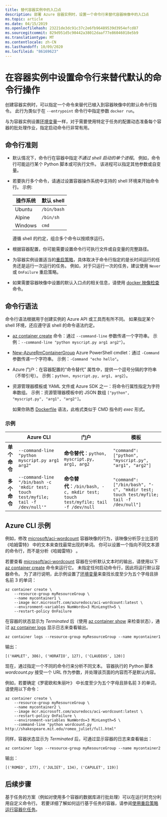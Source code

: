 ```yaml
---
title: 替代容器实例中的入口点
description: 部署 Azure 容器实例时，设置一个命令行来替代容器映像中的入口点
ms.topic: article
ms.date: 04/15/2019
ms.openlocfilehash: 23221de3dc91c37c2e6fb96489539d3954efcd87
ms.sourcegitcommit: 829d951d5c90442a38012daaf77e86046018e5b9
ms.translationtype: MT
ms.contentlocale: zh-CN
ms.lasthandoff: 10/09/2020
ms.locfileid: "86169623"
---
```

# <a name="set-the-command-line-in-a-container-instance-to-override-the-default-command-line-operation"></a>在容器实例中设置命令行来替代默认的命令行操作

创建容器实例时，可以指定一个命令来替代已植入到容器映像中的默认命令行指令。 此行为类似于在 `--entrypoint` 命令行中指定参数 `docker run`。

与为容器实例设置[环境变量](container-instances-environment-variables.md)一样，对于需要使用特定于任务的配置动态准备每个容器的批处理作业，指定启动命令行非常有用。

## <a name="command-line-guidelines"></a>命令行准则

* 默认情况下，命令行在容器中指定*不通过 shell 启动的单个进程*。 例如，命令行可能运行某个 Python 脚本或可执行文件。 该进程可以指定其他参数或自变量。

* 若要执行多个命令，请通过设置容器操作系统中支持的 shell 环境来开始命令行。 示例:

  |操作系统  |默认 shell  |
  |---------|---------|
  |Ubuntu     |   `/bin/bash`      |
  |Alpine     |   `/bin/sh`      |
  |Windows     |    `cmd`     |

  遵循 shell 的约定，组合多个命令以按顺序运行。

* 根据容器配置，你可能需要设置命令行可执行文件或自变量的完整路径。

* 为容器实例设置适当的[重启策略](container-instances-restart-policy.md)，具体取决于命令行指定的是长时间运行的任务还是运行一次运行的任务。 例如，对于只运行一次的任务，建议使用 `Never` 或 `OnFailure` 重启策略。 

* 如果需要容器映像中设置的默认入口点的相关信息，请使用 [docker 映像检查](https://docs.docker.com/engine/reference/commandline/image_inspect/)命令。

## <a name="command-line-syntax"></a>命令行语法

命令行语法根据用于创建实例的 Azure API 或工具而有所不同。 如果指定某个 shell 环境，还应遵守该 shell 的命令语法约定。

* [az container create][az-container-create] 命令：通过 `--command-line` 参数传递一个字符串。 示例：`--command-line "python myscript.py arg1 arg2"`）。

* [New-AzureRmContainerGroup][new-azurermcontainergroup] Azure PowerShell cmdlet：通过 `-Command` 参数传递一个字符串。 示例：`-Command "echo hello"`。

* Azure 门户：在容器配置的“命令替代”  属性中，提供一个逗号分隔的字符串（不带引号）。 示例：`python, myscript.py, arg1, arg2`）。 

* 资源管理器模板或 YAML 文件或 Azure SDK 之一：将命令行属性指定为字符串数组。 示例：资源管理器模板中的 JSON 数组 `["python", "myscript.py", "arg1", "arg2"]`。 

  如果你熟悉 [Dockerfile](https://docs.docker.com/engine/reference/builder/) 语法，此格式类似于 CMD 指令的 *exec* 形式。

### <a name="examples"></a>示例

|    |  Azure CLI   | 门户 | 模板 | 
| ---- | ---- | --- | --- |
| **单个命令** | `--command-line "python myscript.py arg1 arg2"` | **命令替代**：`python, myscript.py, arg1, arg2` | `"command": ["python", "myscript.py", "arg1", "arg2"]` |
| **多个命令** | `--command-line "/bin/bash -c 'mkdir test; touch test/myfile; tail -f /dev/null'"` |**命令替代**：`/bin/bash, -c, mkdir test; touch test/myfile; tail -f /dev/null` | `"command": ["/bin/bash", "-c", "mkdir test; touch test/myfile; tail -f /dev/null"]` |

## <a name="azure-cli-example"></a>Azure CLI 示例

例如，修改 [microsoft/aci-wordcount][aci-wordcount] 容器映像的行为，该映像分析莎士比亚的《哈姆雷特》  中的文本来查找最常出现的单词。 你可以设置一个指向不同文本源的命令行，而不是分析《哈姆雷特》  。

若要查看 [microsoft/aci-wordcount][aci-wordcount] 容器在分析默认文本时的输出，请使用以下 [az container create][az-container-create] 命令来运行它。 未指定任何启动命令行，因此将运行默认容器命令。 为了进行说明，此示例设置了[环境变量](container-instances-environment-variables.md)来查找长度至少为五个字母且排名前 3 的单词：

```azurecli-interactive
az container create \
    --resource-group myResourceGroup \
    --name mycontainer1 \
    --image mcr.microsoft.com/azuredocs/aci-wordcount:latest \
    --environment-variables NumWords=3 MinLength=5 \
    --restart-policy OnFailure
```

在容器的状态显示为 *Terminated* 后（使用 [az container show][az-container-show] 来检查状态），通过 [az container logs][az-container-logs] 显示日志来查看输出。

```azurecli-interactive
az container logs --resource-group myResourceGroup --name mycontainer1
```

输出：

```console
[('HAMLET', 386), ('HORATIO', 127), ('CLAUDIUS', 120)]
```

现在，通过指定一个不同的命令行来分析不同文本。 容器执行的 Python 脚本 *wordcount.py* 接受一个 URL 作为参数，并处理该页面的内容而不是默认内容。

例如，若要确定《罗密欧和朱丽叶》  中长度至少为五个字母且排名前 3 的单词，请使用以下命令：

```azurecli-interactive
az container create \
    --resource-group myResourceGroup \
    --name mycontainer2 \
    --image mcr.microsoft.com/azuredocs/aci-wordcount:latest \
    --restart-policy OnFailure \
    --environment-variables NumWords=3 MinLength=5 \
    --command-line "python wordcount.py http://shakespeare.mit.edu/romeo_juliet/full.html"
```

同样，容器状态显示为 *Terminated* 后，可通过显示容器的日志来查看输出：

```azurecli-interactive
az container logs --resource-group myResourceGroup --name mycontainer2
```

输出：

```console
[('ROMEO', 177), ('JULIET', 134), ('CAPULET', 119)]
```

## <a name="next-steps"></a>后续步骤

基于任务的方案（例如对使用多个容器的数据库进行批处理）可以在运行时充分利用自定义命令行。 若要详细了解如何运行基于任务的容器，请参阅[使用重启策略运行容器化任务](container-instances-restart-policy.md)。

<!-- LINKS - External -->
[aci-wordcount]: https://hub.docker.com/_/microsoft-azuredocs-aci-wordcount

<!-- LINKS Internal -->
[az-container-create]: /cli/azure/container#az-container-create
[az-container-logs]: /cli/azure/container#az-container-logs
[az-container-show]: /cli/azure/container#az-container-show
[new-azurermcontainergroup]: /powershell/module/azurerm.containerinstance/new-azurermcontainergroup
[portal]: https://portal.azure.com

